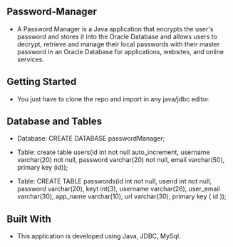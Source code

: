## Password-Manager
* A Password Manager is a Java application that encrypts the user's password and stores it into the Oracle Database and allows users to decrypt, retrieve and manage their local passwords with their master password in an Oracle Database for applications, websites, and online services.

## Getting Started
* You just have to clone the repo and import in any java/jdbc editor.

## Database and Tables
* Database: CREATE DATABASE passwordManager;

* Table: 	create table users(id int not null auto_increment, username varchar(20) not null, password varchar(20) not null, email varchar(50), primary key (id));
    
* Table: 	CREATE TABLE passwords(id int not null, userid int not null, password varchar(20), keyt int(3), username varchar(26), user_email varchar(30), app_name varchar(10), url varchar(30), primary key ( id ));

## Built With
* This application is developed using Java, JDBC, MySql.
